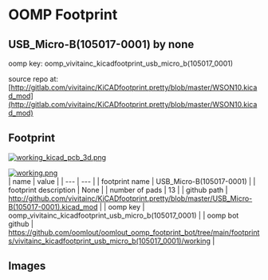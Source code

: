 # OOMP Footprint  
## USB_Micro-B(105017-0001)  by none  
  
oomp key: oomp_vivitainc_kicadfootprint_usb_micro_b(105017_0001)  
  
source repo at: [http://gitlab.com/vivitainc/KiCADfootprint.pretty/blob/master/WSON10.kicad_mod](http://gitlab.com/vivitainc/KiCADfootprint.pretty/blob/master/WSON10.kicad_mod)  
## Footprint  
  
[![working_kicad_pcb_3d.png](working_kicad_pcb_3d_600.png)](working_kicad_pcb_3d.png)  
  
[![working.png](working_600.png)](working.png)  
| name | value | 
| --- | --- | 
| footprint name | USB_Micro-B(105017-0001) | 
| footprint description | None | 
| number of pads | 13 | 
| github path | http://github.com/vivitainc/KiCADfootprint.pretty/blob/master/USB_Micro-B(105017-0001).kicad_mod | 
| oomp key | oomp_vivitainc_kicadfootprint_usb_micro_b(105017_0001) | 
| oomp bot github | https://github.com/oomlout/oomlout_oomp_footprint_bot/tree/main/footprints/vivitainc_kicadfootprint_usb_micro_b(105017_0001)/working | 
## Images  

